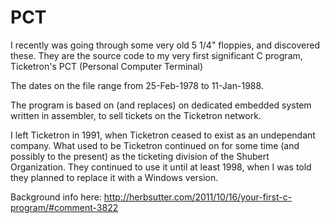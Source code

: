 # PCT

I recently was going through some very old 5 1/4" floppies, and discovered these.  They are the source code to my very first significant C program, Ticketron's PCT (Personal Computer Terminal)

The dates on the file range from 25-Feb-1978 to 11-Jan-1988.

The program is based on (and replaces) on dedicated embedded system written in assembler, to sell tickets on the Ticketron network.

I left Ticketron in 1991, when Ticketron ceased to exist as an undependant company.  What used to be Ticketron continued on for some time (and possibly to the present) as the ticketing division of the Shubert Organization.  They continued to use it until at least 1998, when I was told they planned to replace it with a Windows version.

Background info here: http://herbsutter.com/2011/10/16/your-first-c-program/#comment-3822


